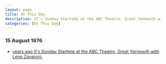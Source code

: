 ```yaml
---
layout: page
title: On This Day
description: It's Sunday Startime at the ABC Theatre, Great Yarmouth with Lena Zavaroni.
categories: [On This Day]
---
```


### 15 August 1976
* [<span id="age1"></span> years ago It's Sunday Startime at the ABC Theatre, Great Yarmouth with Lena Zavaroni.](/theatre/great%20yarmouth/1976/08/15/sunday-startime.html)

<!-- Script for calculating number of years ago -->
<script>
var dob = '19760815';
var year = Number(dob.substr(0, 4));
var month = Number(dob.substr(4, 2)) - 1;
var day = Number(dob.substr(6, 2));
var today = new Date();
var age1 = today.getFullYear() - year;
if (today.getMonth() < month || (today.getMonth() == month && today.getDate() < day)) {
age1--;
}
document.getElementById("age1").innerHTML=age1;
</script>

